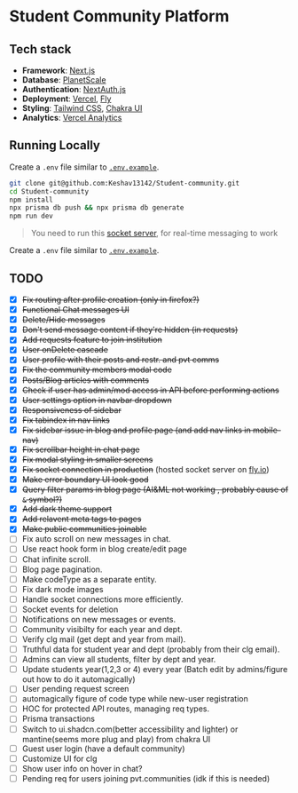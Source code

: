 # Student Community Platform

## Tech stack

- **Framework**: [Next.js](https://nextjs.org/)
- **Database**: [PlanetScale](https://planetscale.com)
- **Authentication**: [NextAuth.js](https://next-auth.js.org)
- **Deployment**: [Vercel](https://vercel.com), [Fly](https://fly.io)
- **Styling**: [Tailwind CSS](https://tailwindcss.com), [Chakra UI](https://chakra-ui.com)
- **Analytics**: [Vercel Analytics](https://vercel.com/analytics)

## Running Locally

Create a `.env` file similar to [`.env.example`](https://github.com/Keshav13142/Student-community/blob/main/.env.example).

```bash
git clone git@github.com:Keshav13142/Student-community.git
cd Student-community
npm install
npx prisma db push && npx prisma db generate
npm run dev
```

> You need to run this [socket server](https://github.com/Keshav13142/student_comm_socket_server), for real-time messaging to work

Create a `.env` file similar to [`.env.example`](https://github.com/Keshav13142/Student-community/blob/main/.env.example).

## TODO

- [x] ~~Fix routing after profile creation (only in firefox?)~~
- [x] ~~Functional Chat messages UI~~
- [x] ~~Delete/Hide messages~~
- [x] ~~Don't send message content if they're hidden (in requests)~~
- [x] ~~Add requests feature to join institution~~
- [x] ~~User onDelete cascade~~
- [x] ~~User profile with their posts and restr. and pvt comms~~
- [x] ~~Fix the community members modal code~~
- [x] ~~Posts/Blog articles with comments~~
- [x] ~~Check if user has admin/mod access in API before performing actions~~
- [x] ~~User settings option in navbar dropdown~~
- [x] ~~Responsiveness of sidebar~~
- [x] ~~Fix tabindex in nav links~~
- [x] ~~Fix sidebar issue in blog and profile page (and add nav links in mobile-nav)~~
- [x] ~~Fix scrollbar height in chat page~~
- [x] ~~Fix modal styling in smaller screens~~
- [x] ~~Fix socket connection in production~~ (hosted socket server on [fly.io](https://fly.io))
- [x] ~~Make error boundary UI look good~~
- [x] ~~Query filter params in blog page (AI&ML not working , probably cause of `&` symbol?)~~
- [x] ~~Add dark theme support~~
- [x] ~~Add relavent meta tags to pages~~
- [x] ~~Make public communities joinable~~
- [ ] Fix auto scroll on new messages in chat.
- [ ] Use react hook form in blog create/edit page
- [ ] Chat infinite scroll.
- [ ] Blog page pagination.
- [ ] Make codeType as a separate entity.
- [ ] Fix dark mode images
- [ ] Handle socket connections more efficiently.
- [ ] Socket events for deletion
- [ ] Notifications on new messages or events.
- [ ] Community visibilty for each year and dept.
- [ ] Verify clg mail (get dept and year from mail).
- [ ] Truthful data for student year and dept (probably from their clg email).
- [ ] Admins can view all students, filter by dept and year.
- [ ] Update students year(1,2,3 or 4) every year (Batch edit by admins/figure out how to do it automagically)
- [ ] User pending request screen
- [ ] automagically figure of code type while new-user registration
- [ ] HOC for protected API routes, managing req types.
- [ ] Prisma transactions
- [ ] Switch to ui.shadcn.com(better accessibility and lighter) or mantine(seems more plug and play) from chakra UI
- [ ] Guest user login (have a default community)
- [ ] Customize UI for clg
- [ ] Show user info on hover in chat?
- [ ] Pending req for users joining pvt.communities (idk if this is needed)

<!-- ![mock](final-year-project-mock.png) -->
